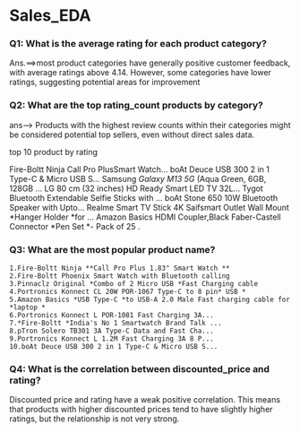 # Sales_EDA

### Q1: What is the average rating for each product category?
Ans.==>most product categories have generally positive customer feedback, with average ratings above 4.14. However, some categories have lower ratings, suggesting potential areas for improvement

### Q2: What are the top rating_count products by category?
ans--> Products with the highest review counts within their categories might be considered potential top sellers, even without direct sales data.

top 10 product by rating

Fire-Boltt Ninja Call Pro PlusSmart Watch...
boAt Deuce USB 300 2 in 1 Type-C & Micro USB S...
Samsung *Galaxy *M13 5G** (Aqua Green, 6GB, 128GB ...
LG 80 cm (32 inches) HD Ready Smart LED TV 32L...
Tygot Bluetooth Extendable Selfie Sticks with ...
boAt Stone 650 10W Bluetooth Speaker with Upto...
Realme Smart TV Stick 4K
Saifsmart Outlet Wall Mount *Hanger Holder *for ...
Amazon Basics HDMI Coupler,Black
Faber-Castell Connector *Pen Set *- Pack of 25 .


### Q3: What are the most popular product name?

    1.Fire-Boltt Ninja **Call Pro Plus 1.83" Smart Watch **
    2.Fire-Boltt Phoenix Smart Watch with Bluetooth calling
    3.Pinnaclz Original *Combo of 2 Micro USB *Fast Charging cable
    4.Portronics Konnect CL 20W POR-1067 Type-C to 8 pin* USB *
    5.Amazon Basics *USB Type-C *to USB-A 2.0 Male Fast charging cable for *laptop *
    6.Portronics Konnect L POR-1081 Fast Charging 3A...
    7.*Fire-Boltt *India's No 1 Smartwatch Brand Talk ...
    8.pTron Solero TB301 3A Type-C Data and Fast Cha...
    9.Portronics Konnect L 1.2M Fast Charging 3A 8 P...
    10.boAt Deuce USB 300 2 in 1 Type-C & Micro USB S...


### Q4: What is the correlation between discounted_price and rating?
Discounted price and rating have a weak positive correlation. This means that products with higher discounted prices tend to have slightly higher ratings, but the relationship is not very strong.


